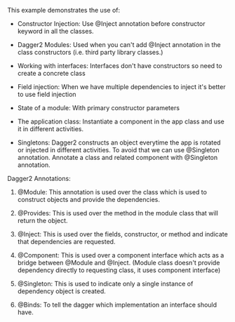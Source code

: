 This example demonstrates the use of:
- Constructor Injection: Use @Inject annotation before constructor keyword in all the classes.

- Dagger2 Modules: Used when you can't add @Inject annotation in the
 class constructors (i.e. third party library classes.)

- Working with interfaces: Interfaces don't have constructors so need to create a concrete class

- Field injection: When we have multiple dependencies to inject it's better to use field injection

- State of a module: With primary constructor parameters

- The application class: Instantiate a component in the app class and use it in different activities.

- Singletons: Dagger2 constructs an object everytime the app is rotated
 or injected in different activities. To avoid that we can use @Singleton annotation.
 Annotate a class and related component with @Singleton annotation.


Dagger2 Annotations:
1) @Module: This annotation is used over the class which is used to construct objects
and provide the dependencies.

2) @Provides: This is used over the method in the module class that will return the object.

3) @Inject: This is used over the fields, constructor, or method and indicate that
dependencies are requested.

4) @Component: This is used over a component interface which acts as a bridge between
@Module and @Inject. (Module class doesn't provide dependency directly
to requesting class, it uses component interface)

5) @Singleton: This is used to indicate only a single instance of dependency object is created.

6) @Binds: To tell the dagger which implementation an interface should have.
